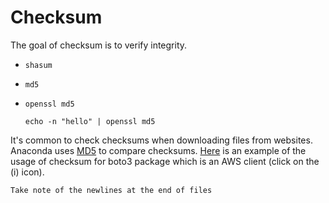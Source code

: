 # Checksum

The goal of checksum is to verify integrity.

* `shasum`
* `md5`
* `openssl md5`

    ```
    echo -n "hello" | openssl md5
    ```

It's common to check checksums when downloading files from websites. Anaconda uses [MD5](md5.md) to compare checksums. [Here](https://anaconda.org/conda-forge/boto3/files) is an example of the usage of checksum for boto3 package which is an AWS client (click on the (i) icon).

```admonish note
Take note of the newlines at the end of files
```
